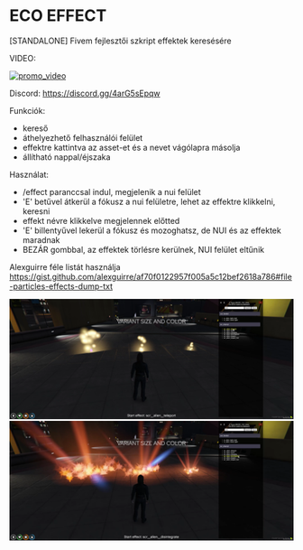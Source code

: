 # ECO EFFECT
[STANDALONE] Fivem fejlesztői szkript effektek keresésére

VIDEO:

[![promo_video](https://img.youtube.com/vi/mbmae0rCMHU/0.jpg)](https://youtu.be/mbmae0rCMHU)

Discord: https://discord.gg/4arG5sEpqw

Funkciók:
 - kereső
 - áthelyezhető felhasználói felület
 - effektre kattintva az asset-et és a nevet vágólapra másolja
 - állítható nappal/éjszaka
 
Használat:
 - /effect paranccsal indul, megjelenik a nui felület
 - 'E' betűvel átkerül a fókusz a nui felületre, lehet az effektre klikkelni, keresni
 - effekt névre klikkelve megjelennek előtted
 - 'E' billentyűvel  lekerül a fókusz és mozoghatsz, de NUI és az effektek maradnak
 - BEZÁR gombbal, az effektek törlésre kerülnek, NUI felület eltűnik
 
 Alexguirre féle listát használja
 https://gist.github.com/alexguirre/af70f0122957f005a5c12bef2618a786#file-particles-effects-dump-txt

![eco_effect1](https://github.com/Ekhion76/eco_effect/blob/main/previews/eco_effect1.png)
![eco_effect2](https://github.com/Ekhion76/eco_effect/blob/main/previews/eco_effect2.png)
